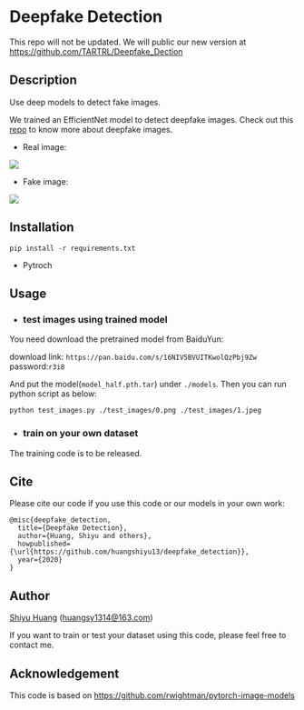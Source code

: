 # Deepfake Detection

This repo will not be updated. We will public our new version at https://github.com/TARTRL/Deepfake_Dection

## Description

Use deep models to detect fake images. 

We trained an EfficientNet model to detect deepfake images. 
Check out this [repo](https://github.com/EndlessSora/DeeperForensics-1.0) 
to know more about deepfake images.

- Real image: 

![](./test_images/0.png)

- Fake image:

![](./test_images/1.jpeg)

## Installation

`pip install -r requirements.txt`

- Pytroch

## Usage

- ### test images using trained model

You need download the pretrained model from BaiduYun:

download link: `https://pan.baidu.com/s/16NIV5BVUITKwolQzPbj9Zw`  password:`r3i8`

And put the model(`model_half.pth.tar`) 
under `./models`. Then you can run python script as below:

`python test_images.py ./test_images/0.png ./test_images/1.jpeg`

- ### train on your own dataset

The training code is to be released.

## Cite
Please cite our code if you use this code or our models in your own work:
```
@misc{deepfake_detection,
  title={Deepfake Detection},
  author={Huang, Shiyu and others},
  howpublished={\url{https://github.com/huangshiyu13/deepfake_detection}},
  year={2020}
}
```
## Author

[Shiyu Huang](https://huangshiyu13.github.io/) (huangsy1314@163.com)

If you want to train or test your dataset using this code, 
please feel free to contact me.

## Acknowledgement

This code is based on https://github.com/rwightman/pytorch-image-models



